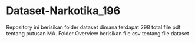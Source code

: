 # Dataset-Narkotika_196

Repository ini berisikan folder dataset dimana terdapat 298 total file pdf tentang putusan MA. Folder Overview berisikan file csv tentang file dataset
